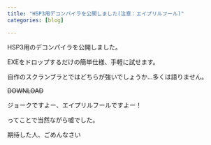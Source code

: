 ```yaml
---
title: "HSP3用デコンパイラを公開しました(注意：エイプリルフール)"
categories: [blog]

---
```


HSP3用のデコンパイラを公開しました。

EXEをドロップするだけの簡単仕様、手軽に試せます。

自作のスクランブラとではどちらが強いでしょうか...多くは語りません。

<s>DOWNLOAD</s>

ジョークですよー、エイプリルフールですよー！

ってことで当然ながら嘘でした。

期待した人、ごめんなさい